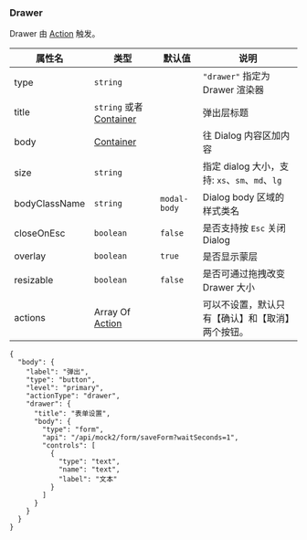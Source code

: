 ### Drawer

Drawer 由 [Action](./Action.md) 触发。

| 属性名        | 类型                                            | 默认值       | 说明                                             |
| ------------- | ----------------------------------------------- | ------------ | ------------------------------------------------ |
| type          | `string`                                        |              | `"drawer"` 指定为 Drawer 渲染器                  |
| title         | `string` 或者 [Container](./Types.md#Container) |              | 弹出层标题                                       |
| body          | [Container](./Types.md#Container)               |              | 往 Dialog 内容区加内容                           |
| size          | `string`                                        |              | 指定 dialog 大小，支持: `xs`、`sm`、`md`、`lg`   |
| bodyClassName | `string`                                        | `modal-body` | Dialog body 区域的样式类名                       |
| closeOnEsc    | `boolean`                                       | `false`      | 是否支持按 `Esc` 关闭 Dialog                     |
| overlay       | `boolean`                                       | `true`       | 是否显示蒙层                                     |
| resizable     | `boolean`                                       | `false`      | 是否可通过拖拽改变 Drawer 大小                   |
| actions       | Array Of [Action](./Action.md)                  |              | 可以不设置，默认只有【确认】和【取消】两个按钮。 |

```schema:height="200"
{
  "body": {
    "label": "弹出",
    "type": "button",
    "level": "primary",
    "actionType": "drawer",
    "drawer": {
      "title": "表单设置",
      "body": {
        "type": "form",
        "api": "/api/mock2/form/saveForm?waitSeconds=1",
        "controls": [
          {
            "type": "text",
            "name": "text",
            "label": "文本"
          }
        ]
      }
    }
  }
}
```
